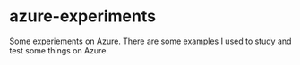 # azure-experiments
Some experiements on Azure. There are some examples I used to study and test some things on Azure.
